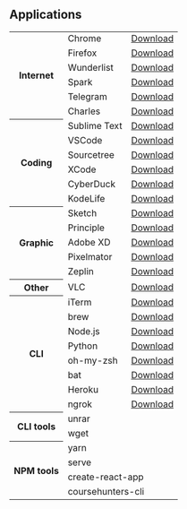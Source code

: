 ## Applications


<table>
 <tbody>


  <tr>
  	<th rowspan="7">Internet</th>
  </tr>
  <tr>
  	<td>Chrome</td>
  	<td><a target="_blank" href="https://www.google.com/chrome">Download</a></td>
  </tr>
  <tr>
  	<td>Firefox</td>
  	<td><a target="_blank" href="https://www.mozilla.org/ru/firefox/new">Download</a></td>
  </tr>
  <tr>
  	<td>Wunderlist</td>
  	<td><a target="_blank" href="https://www.wunderlist.com">Download</a></td>
  </tr>
  <tr>
  	<td>Spark</td>
  	<td><a target="_blank" href="https://sparkmailapp.com">Download</a></td>
  </tr>
  <tr>
  	<td>Telegram</td>
  	<td><a target="_blank" href="https://telegram.org">Download</a></td>
  </tr>
  <tr>
  	<td>Charles</td>
  	<td><a target="_blank" href="https://www.charlesproxy.com">Download</a></td>
  </tr>


  <tr>
    <th rowspan="7">Coding</th>
  </tr>
  <tr>
  	<td>Sublime Text</td>
  	<td><a target="_blank" href="https://www.sublimetext.com">Download</a></td>
  </tr>
  <tr>
  	<td>VSCode</td>
  	<td><a target="_blank" href="https://code.visualstudio.com">Download</a></td>
  </tr>
  <tr>
  	<td>Sourcetree</td>
  	<td><a target="_blank" href="https://www.sourcetreeapp.com">Download</a></td>
  </tr>
  <tr>
  	<td>XCode</td>
  	<td><a target="_blank" href="https://developer.apple.com/xcode">Download</a></td>
  </tr>
  <tr>
  	<td>CyberDuck</td>
  	<td><a target="_blank" href="https://cyberduck.io">Download</a></td>
  </tr>
  <tr>
  	<td>KodeLife</td>
  	<td><a target="_blank" href="https://hexler.net/software/kodelife">Download</a></td>
  </tr>
 

  <tr>
    <th rowspan="6">Graphic</th>
  </tr>
  <tr>
  	<td>Sketch</td>
  	<td><a target="_blank" href="https://www.sketchapp.com">Download</a></td>
  </tr>
  <tr>
  	<td>Principle</td>
  	<td><a target="_blank" href="http://principleformac.com">Download</a></td>
  </tr>
  <tr>
  	<td>Adobe XD</td>
  	<td><a target="_blank" href="https://www.adobe.com/products/xd.html">Download</a></td>
  </tr>
  <tr>
  	<td>Pixelmator</td>
  	<td><a target="_blank" href="https://www.pixelmator.com/pro">Download</a></td>
  </tr>
  <tr>
  	<td>Zeplin</td>
  	<td><a target="_blank" href="https://support.zeplin.io/quick-start/downloading-mac-and-windows-apps">Download</a></td>
  </tr>


  <tr>
    <th rowspan="2">Other</th>
  </tr>
  <tr>
  	<td>VLC</td>
  	<td><a target="_blank" href="https://www.videolan.org/index.html">Download</a></td>
  </tr>


  <tr>
    <th rowspan="9">CLI</th>
  </tr>
  <tr>
  	<td>iTerm</td>
  	<td><a target="_blank" href="https://www.iterm2.com">Download</a></td>
  </tr>
  <tr>
  	<td>brew</td>
  	<td><a target="_blank" href="https://brew.sh/index_ru">Download</a></td>
  </tr>
  <tr>
  	<td>Node.js</td>
  	<td><a target="_blank" href="https://nodejs.org/en">Download</a></td>
  </tr>
  <tr>
  	<td>Python</td>
  	<td><a target="_blank" href="https://www.python.org">Download</a></td>
  </tr>
	<tr>
  	<td>oh-my-zsh</td>
  	<td><a target="_blank" href="https://github.com/robbyrussell/oh-my-zsh#via-wget">Download</a></td>
  </tr>
	<tr>
  	<td>bat</td>
  	<td><a target="_blank" href="https://github.com/sharkdp/bat">Download</a></td>
  </tr>
	<tr>
  	<td>Heroku</td>
  	<td><a target="_blank" href="https://devcenter.heroku.com/articles/heroku-cli">Download</a></td>
  </tr>
  <tr>
    <td>ngrok</td>
    <td><a target="_blank" href="https://ngrok.com">Download</a></td>
  </tr>


  <tr>
    <th rowspan="3">CLI tools</th>
  </tr>
  <tr>
    <td colspan="2">unrar</td>
  </tr>
  <tr>
    <td colspan="2">wget</td>
  </tr>


  <tr>
    <th rowspan="5">NPM tools</th>
  </tr>
  <tr>
    <td colspan="2">yarn</td>
  </tr>
  <tr>
    <td colspan="2">serve</td>
  </tr>
  <tr>
    <td colspan="2">create-react-app</td>
  </tr>
  <tr>
    <td colspan="2">coursehunters-cli</td>
  </tr>


 </tbody>
</table>

